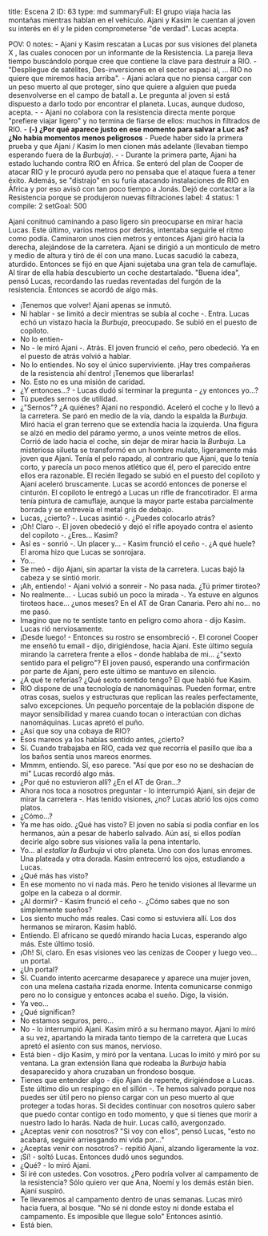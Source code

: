 title:          Escena 2
ID:             63
type:           md
summaryFull:    El grupo viaja hacia las montañas mientras hablan en el vehículo. Ajani y Kasim le cuentan al joven su interés en él y le piden  comprometerse "de verdad". Lucas acepta.
                
POV:            0
notes:          - Ajani y Kasim rescatan a Lucas por sus visiones del planeta X
                , las cuales conocen por un informante de la Resistencia. La pareja lleva tiempo
                buscándolo porque cree que contiene la clave para destruir a RIO.
                - "Despliegue de satélites, Des-inversiones en el sector espaci
                al, ... RIO no quiere que miremos hacia arriba".
                - Ajani aclara que no piensa cargar con un peso muerto al que proteger, sino que quiere a alguien que pueda desenvolverse en el campo de batall
                a. Le pregunta al joven si está dispuesto a darlo todo por encontrar el planeta.
                Lucas, aunque dudoso, acepta.
                -                - Ajani no colabora con la resistencia directa
                mente porque "prefiere viajar ligero" y no termina de fiarse de ellos: muchos in
                filtrados de RIO.
                - **(-) ¿Por qué aparece justo en ese momento para salvar a Luc
                as? ¿No había momentos menos peligrosos**
                - Puede haber sido la primera prueba y que Ajani / Kasim lo men
                cionen más adelante (llevaban tiempo esperando fuera de la *Burbuja*).
                -               - Durante la primera parte, Ajani ha estado luchando contra RIO
                en África. Se enteró  del plan de Cooper de atacar RIO y le procuró ayuda pero
                no pensaba que el ataque fuera a tener éxito. Además, se "distrajo" en su furia
                atacando instalaciones de RIO en África y por eso avisó con tan poco tiempo a Jonás. Dejó de contactar a la Resistencia porque se produjeron nuevas filtraciones
label:          4
status:         1
compile:        2
setGoal:        500


Ajani conitnuó caminando a paso ligero sin preocuparse en mirar hacia Lucas. Este último, varios metros por detrás, intentaba seguirle el ritmo como podía.
Caminaron unos cien metros y entonces Ajani giró hacia la derecha, alejándose de la carretera. Ajani se dirigió a un montículo de metro y medio de altura y tiró de él con una mano.
Lucas sacudió la cabeza, aturdido. Entonces se fijó en que Ajani sujetaba una gran tela de camuflaje. Al tirar de ella había descubierto un coche destartalado.
"Buena idea", pensó Lucas, recordando las ruedas reventadas del furgón de la resistencia.
Entonces se acordó de algo más.
- ¡Tenemos que volver!
Ajani apenas se inmutó.
- Ni hablar - se limitó a decir mientras se subía al coche -. Entra.
Lucas echó un vistazo hacia la *Burbuja*, preocupado. Se subió en el puesto de copiloto.
- No lo entien-
- No - le miró Ajani -. Atrás.
El joven frunció el ceño, pero obedeció. Ya en el puesto de atrás volvió a hablar.
- No lo entiendes. No soy el único superviviente. ¡Hay tres compañeras de la resistencia ahí dentro! ¡Tenemos que liberarlas!
- No. Esto no es una misión de caridad.
- ¿Y entonces...? - Lucas dudó si terminar la pregunta - ¿y entonces yo...?
- Tú puedes sernos de utilidad.
- ¿"Sernos"? ¿A quiénes?
Ajani no respondió. Aceleró el coche y lo llevó a la carretera. Se paró en medio de la vía, dando la espalda la *Burbuja*. Miró hacia el gran terreno que se extendía hacia la izquierda.
Una figura se alzó en medio del páramo yermo, a unos veinte metros de ellos. Corrió de lado hacia el coche, sin dejar de mirar hacia la *Burbuja*.
La misteriosa silueta se transformó en un hombre mulato, ligeramente más joven que Ajani. Tenía el pelo rapado, al contrario que Ajani, que lo tenía corto, y parecía un poco menos atlético que él, pero el parecido entre ellos era razonable.
El recién llegado se subió en el puesto del copiloto y Ajani aceleró bruscamente. Lucas se acordó entonces de ponerse el cinturón.
El copiloto le entregó a Lucas un rifle de francotirador. El arma tenía pintura de camuflaje, aunque la mayor parte estaba parcialmente borrada y se entreveía el metal gris de debajo.
- Lucas, ¿cierto? -. Lucas asintió -. ¿Puedes colocarlo atrás?
- ¡Oh! Claro -. El joven obedeció y dejó el rifle apoyado contra el asiento del copiloto -. ¿Eres... Kasim?
- Así es - sonrió -. Un placer y... - Kasim frunció el ceño -. ¿A qué huele?
El aroma hizo que Lucas se sonrojara.
- Yo...
- Se meó - dijo Ajani, sin apartar la vista de la carretera.
Lucas bajó la cabeza y se sintió morir.
- ¡Ah, entiendo! - Ajani volvió a sonreír - No pasa nada. ¿Tú primer tiroteo?
- No realmente... - Lucas subió un poco la mirada -. Ya estuve en algunos tiroteos hace... ¿unos meses? En el AT de Gran Canaria. Pero ahí no... no me pasó.
- Imagino que no te sentiste tanto en peligro como ahora - dijo Kasim.
Lucas rió nerviosamente.
- ¡Desde luego! - Entonces su rostro se ensombreció -. El coronel Cooper me enseñó tu email - dijo, dirigiéndose, hacia Ajani. Este último seguía mirando la carretera frente a ellos - donde hablaba de mi... ¿"sexto sentido para el peligro"?
El joven pausó, esperando una confirmación por parte de Ajani, pero este último se mantuvo en silencio.
- ¿A qué te referías? ¿Qué sexto sentido tengo?
El que habló fue Kasim.
- RIO dispone de una tecnología de nanomáquinas. Pueden formar, entre otras cosas, suelos y estructuras que replican las reales perfectamente, salvo excepciones. Un pequeño porcentaje de la población dispone de mayor sensibilidad y marea cuando tocan o interactúan con dichas nanomáquinas.
Lucas apretó el puño.
- ¿Así que soy una cobaya de RIO?
- Esos mareos ya los habías sentido antes, ¿cierto?
- Sí. Cuando trabajaba en RIO, cada vez que recorría el pasillo que iba a los baños sentía unos mareos enormes.
- Mmmm, entiendo. Sí, eso parece.
"Así que por eso no se deshacían de mi"
Lucas recordó algo más.
- ¿Por qué no estuvieron allí? ¿En el AT de Gran...?
- Ahora nos toca a nosotros preguntar - lo interrumpió Ajani, sin dejar de mirar la carretera -. Has tenido visiones, ¿no?
Lucas abrió los ojos como platos.
- ¿Cómo...?
- Ya me has oído. ¿Qué has visto?
El joven no sabía si podía confiar en los hermanos, aún a pesar de haberlo salvado. Aún así, si ellos podían decirle algo sobre sus visiones valía la pena intentarlo.
- Yo... al *estallar la Burbuja* vi otro planeta. Uno con dos lunas enromes. Una plateada y otra dorada.
Kasim entrecerró los ojos, estudiando a Lucas.
- ¿Qué más has visto?
- En ese momento no vi nada más. Pero he tenido visiones al llevarme un golpe en la cabeza o al dormir.
- ¿Al dormir? - Kasim frunció el ceño -. ¿Cómo sabes que no son simplemente sueños?
- Los siento mucho más reales. Casi como si estuviera allí.
Los dos hermanos se miraron. Kasim habló.
- Entiendo.
El africano se quedó mirando hacia Lucas, esperando algo más. Este último tosió.
- ¡Oh! Sí, claro. En esas visiones veo las cenizas de Cooper y luego veo... un portal.
- ¿Un portal?
- Sí. Cuando intento acercarme desaparece y aparece una mujer joven, con una melena castaña rizada enorme. Intenta comunicarse conmigo pero no lo consigue y entonces acaba el sueño. Digo, la visión.
- Ya veo...
- ¿Qué significan?
- No estamos seguros, pero...
- No - lo interrumpió Ajani.
Kasim miró a su hermano mayor. Ajani lo miró a su vez, apartando la mirada tanto tiempo de la carretera que Lucas apretó el asiento con sus manos, nervioso.
- Está bien - dijo Kasim, y miró por la ventana.
Lucas lo imitó y miró por su ventana. La gran extensión llana que rodeaba la *Burbuja* había desaparecido y ahora cruzaban un frondoso bosque.
- Tienes que entender algo - dijo Ajani de repente, dirigiéndose a Lucas. Este último dio un respingo en el sillón -. Te hemos salvado porque nos puedes ser útil pero no pienso cargar con un peso muerto al que proteger a todas horas. Si decides continuar con nosotros quiero saber que puedo contar contigo en todo momento, y que si tienes que morir a nuestro lado lo harás. Nada de huir.
Lucas calló, avergonzado.
- ¿Aceptas venir con nosotros?
"Si voy con ellos", pensó Lucas, "esto no acabará, seguiré arriesgando mi vida por..."
- ¿Aceptas venir con nosotros? - repitió Ajani, alzando ligeramente la voz.
- ¡Sí! - soltó Lucas. Entonces dudó unos segundos.
- ¿Qué? - lo miró Ajani.
- Sí iré con ustedes. Con vosotros. ¿Pero podría volver al campamento de la resistencia? Sólo quiero ver que Ana, Noemí y los demás están bien.
Ajani suspiró.
- Te llevaremos al campamento dentro de unas semanas.
Lucas miró hacia fuera, al bosque.
"No sé ni donde estoy ni donde estaba el campamento. Es imposible que llegue solo"
Entonces asintió.
- Está bien.